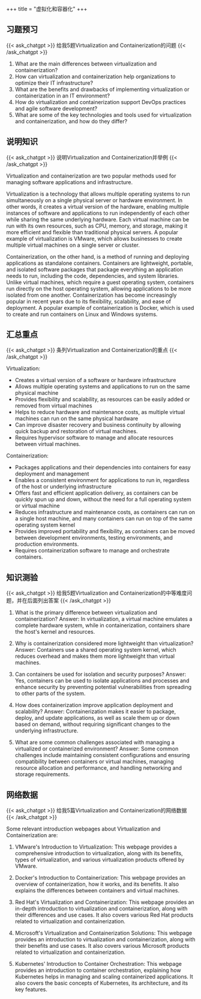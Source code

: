 +++
title = "虚拟化和容器化"
+++
## 习题预习
{{< ask_chatgpt >}}
给我5题Virtualization and Containerization的问题
{{< /ask_chatgpt >}}



1. What are the main differences between virtualization and containerization? 
2. How can virtualization and containerization help organizations to optimize their IT infrastructure? 
3. What are the benefits and drawbacks of implementing virtualization or containerization in an IT environment? 
4. How do virtualization and containerization support DevOps practices and agile software development? 
5. What are some of the key technologies and tools used for virtualization and containerization, and how do they differ?   

## 说明知识
{{< ask_chatgpt >}}
说明Virtualization and Containerization并举例
{{< /ask_chatgpt >}}



Virtualization and containerization are two popular methods used for managing software applications and infrastructure. 

Virtualization is a technology that allows multiple operating systems to run simultaneously on a single physical server or hardware environment. In other words, it creates a virtual version of the hardware, enabling multiple instances of software and applications to run independently of each other while sharing the same underlying hardware. Each virtual machine can be run with its own resources, such as CPU, memory, and storage, making it more efficient and flexible than traditional physical servers. A popular example of virtualization is VMware, which allows businesses to create multiple virtual machines on a single server or cluster. 

Containerization, on the other hand, is a method of running and deploying applications as standalone containers. Containers are lightweight, portable, and isolated software packages that package everything an application needs to run, including the code, dependencies, and system libraries. Unlike virtual machines, which require a guest operating system, containers run directly on the host operating system, allowing applications to be more isolated from one another. Containerization has become increasingly popular in recent years due to its flexibility, scalability, and ease of deployment. A popular example of containerization is Docker, which is used to create and run containers on Linux and Windows systems.   

## 汇总重点
{{< ask_chatgpt >}}
条列Virtualization and Containerization的重点
{{< /ask_chatgpt >}}



Virtualization:
- Creates a virtual version of a software or hardware infrastructure
- Allows multiple operating systems and applications to run on the same physical machine
- Provides flexibility and scalability, as resources can be easily added or removed from virtual machines
- Helps to reduce hardware and maintenance costs, as multiple virtual machines can run on the same physical hardware
- Can improve disaster recovery and business continuity by allowing quick backup and restoration of virtual machines.
- Requires hypervisor software to manage and allocate resources between virtual machines.

Containerization:
- Packages applications and their dependencies into containers for easy deployment and management
- Enables a consistent environment for applications to run in, regardless of the host or underlying infrastructure
- Offers fast and efficient application delivery, as containers can be quickly spun up and down, without the need for a full operating system or virtual machine
- Reduces infrastructure and maintenance costs, as containers can run on a single host machine, and many containers can run on top of the same operating system kernel
- Provides improved portability and flexibility, as containers can be moved between development environments, testing environments, and production environments.
- Requires containerization software to manage and orchestrate containers.   

## 知识测验
{{< ask_chatgpt >}}
给我5题Virtualization and Containerization的中等难度问题，并在后面列出答案
{{< /ask_chatgpt >}}



1. What is the primary difference between virtualization and containerization?
Answer: In virtualization, a virtual machine emulates a complete hardware system, while in containerization, containers share the host's kernel and resources.

2. Why is containerization considered more lightweight than virtualization?
Answer: Containers use a shared operating system kernel, which reduces overhead and makes them more lightweight than virtual machines.

3. Can containers be used for isolation and security purposes?
Answer: Yes, containers can be used to isolate applications and processes and enhance security by preventing potential vulnerabilities from spreading to other parts of the system.

4. How does containerization improve application deployment and scalability?
Answer: Containerization makes it easier to package, deploy, and update applications, as well as scale them up or down based on demand, without requiring significant changes to the underlying infrastructure.

5. What are some common challenges associated with managing a virtualized or containerized environment?
Answer: Some common challenges include maintaining consistent configurations and ensuring compatibility between containers or virtual machines, managing resource allocation and performance, and handling networking and storage requirements.   

## 网络数据
{{< ask_chatgpt >}}
给我5篇Virtualization and Containerization的网络数据
{{< /ask_chatgpt >}}



Some relevant introduction webpages about Virtualization and Containerization are:

1. VMware's Introduction to Virtualization: This webpage provides a comprehensive introduction to virtualization, along with its benefits, types of virtualization, and various virtualization products offered by VMware.

2. Docker's Introduction to Containerization: This webpage provides an overview of containerization, how it works, and its benefits. It also explains the differences between containers and virtual machines.

3. Red Hat's Virtualization and Containerization: This webpage provides an in-depth introduction to virtualization and containerization, along with their differences and use cases. It also covers various Red Hat products related to virtualization and containerization.

4. Microsoft's Virtualization and Containerization Solutions: This webpage provides an introduction to virtualization and containerization, along with their benefits and use cases. It also covers various Microsoft products related to virtualization and containerization.

5. Kubernetes' Introduction to Container Orchestration: This webpage provides an introduction to container orchestration, explaining how Kubernetes helps in managing and scaling containerized applications. It also covers the basic concepts of Kubernetes, its architecture, and its key features.   

